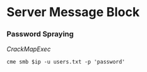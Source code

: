 # Server Message Block

### Password Spraying

_CrackMapExec_

```
cme smb $ip -u users.txt -p 'password'
```
